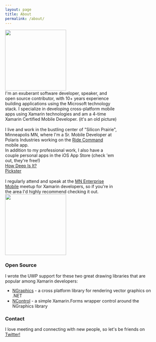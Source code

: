 ```yaml
---
layout: page
title: About
permalink: /about/
---
```


<div>
  <div style="display: inline-block;" align="top">
    <img src="{{site.baseurl}}/images/trophyPhoto.jpg" width="200" />  
  </div>
  <div style="display: inline-block; width: 73%; vertical-align: top;">I'm an exuberant software developer, speaker, and open source contributor, with 10+ years experience building applications using the Microsoft technology stack. I specialize in developing cross-platform mobile apps using Xamarin technologies and am a 4-time Xamarin Certified Mobile Developer. (it's an old picture) <br/><br/>
  I live and work in the bustling center of "Silicon Prairie", Minneapolis MN, where I'm a Sr. Mobile Developer at Polaris Industries working on the <a href="https://ridecommand.polaris.com/en-us/landing-pages/AppLandingPage">Ride Command</a> mobile app.
  </div>
</div>


<!--In addition to my professional work, I also have a couple personal apps in the iOS App Store (check 'em out, they're free!)
- [How Deep Is It?](https://itunes.apple.com/us/app/how-deep-is-it/id955364125) 
- [Pickster](https://itunes.apple.com/us/app/pickster/id1055947478) -->


<div>
  <div style="display: inline-block; width: 73%; vertical-align: top;">In addition to my professional work, I also have a couple personal apps in the iOS App Store (check 'em out, they're free!)
  <br />
  <a href="https://itunes.apple.com/us/app/how-deep-is-it/id955364125">How Deep Is It?</a>
  <br />
  <a href="https://itunes.apple.com/us/app/pickster/id1055947478">Pickster</a>

  <br />
  <br />
  I regularly attend and speak at the <a href="https://www.meetup.com/Minnesota-Enterprise-Mobile">MN Enterprise Mobile</a> meetup for Xamarin developers, so if you're in the area I'd highly recommend checking it out.
  </div>
  <div style="display: inline-block;" align="top">
    <!-- <img src="{{site.baseurl}}/images/xcmdBadge.png" width="200" />   -->
    <img src="{{site.baseurl}}/images/XCMD_badge.svg" width="200" />
    <!-- <img src="{{site.baseurl}}/images/planetxamarin-featured-badge.png" alt="Featured on Planet Xamarin badge" width="200"> -->
  </div>
</div>


### Open Source

I wrote the UWP support for these two great drawing libraries that are popular among Xamarin developers:  
 - [NGraphics](https://github.com/praeclarum/NGraphics) - a cross platform library for rendering vector graphics on .NET
 - [NControl](https://github.com/chrfalch/NControl) - a simple Xamarin.Forms wrapper control around the NGraphics library


### Contact

I love meeting and connecting with new people, so let's be friends on [Twitter!](https://twitter.com/tomsoderling)

<!--
<a href="{{site.baseurl}}/resume/Tom_Soderling_Resume.pdf" download>My Resume</a>
-->

<!--### Press

- Case study on the [Xamarin blog](https://blog.xamarin.com/mobile-composer-transforms-products-people-and-processes-with-xamarin-apps/)
- Case study [by Microsoft](https://customers.microsoft.com/en-us/story/orchestrating-marketing-and-sales-performance)-->